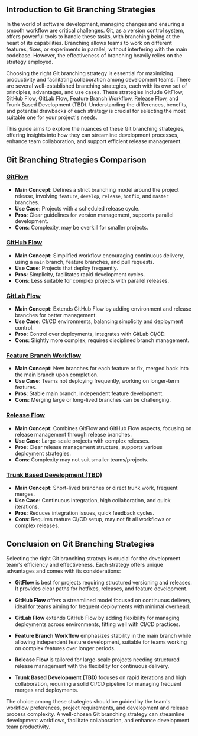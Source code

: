 ## Introduction to Git Branching Strategies

In the world of software development, managing changes and ensuring a smooth workflow are critical challenges. Git, as a version control system, offers powerful tools to handle these tasks, with branching being at the heart of its capabilities. Branching allows teams to work on different features, fixes, or experiments in parallel, without interfering with the main codebase. However, the effectiveness of branching heavily relies on the strategy employed.

Choosing the right Git branching strategy is essential for maximizing productivity and facilitating collaboration among development teams. There are several well-established branching strategies, each with its own set of principles, advantages, and use cases. These strategies include GitFlow, GitHub Flow, GitLab Flow, Feature Branch Workflow, Release Flow, and Trunk Based Development (TBD). Understanding the differences, benefits, and potential drawbacks of each strategy is crucial for selecting the most suitable one for your project's needs.

This guide aims to explore the nuances of these Git branching strategies, offering insights into how they can streamline development processes, enhance team collaboration, and support efficient release management.

## Git Branching Strategies Comparison

### [GitFlow](../branching-strategy/gitflow.md)
- **Main Concept**: Defines a strict branching model around the project release, involving `feature`, `develop`, `release`, `hotfix`, and `master` branches.
- **Use Case**: Projects with a scheduled release cycle.
- **Pros**: Clear guidelines for version management, supports parallel development.
- **Cons**: Complexity, may be overkill for smaller projects.


### [GitHub Flow](../branching-strategy/github-flow.md)
- **Main Concept**: Simplified workflow encouraging continuous delivery, using a `main` branch, feature branches, and pull requests.
- **Use Case**: Projects that deploy frequently.
- **Pros**: Simplicity, facilitates rapid development cycles.
- **Cons**: Less suitable for complex projects with parallel releases.


### [GitLab Flow](../branching-strategy/gitlab-flow.md)
- **Main Concept**: Extends GitHub Flow by adding environment and release branches for better management.
- **Use Case**: CI/CD environments, balancing simplicity and deployment control.
- **Pros**: Control over deployments, integrates with GitLab CI/CD.
- **Cons**: Slightly more complex, requires disciplined branch management.


### [Feature Branch Workflow](../branching-strategy/feature-branch-workflow.md)
- **Main Concept**: New branches for each feature or fix, merged back into the main branch upon completion.
- **Use Case**: Teams not deploying frequently, working on longer-term features.
- **Pros**: Stable main branch, independent feature development.
- **Cons**: Merging large or long-lived branches can be challenging.


### [Release Flow](../branching-strategy/release-flow.md)
- **Main Concept**: Combines GitFlow and GitHub Flow aspects, focusing on release management through release branches.
- **Use Case**: Large-scale projects with complex releases.
- **Pros**: Clear release management structure, supports various deployment strategies.
- **Cons**: Complexity may not suit smaller teams/projects.


### [Trunk Based Development (TBD)](../branching-strategy/trunk-based-development.md)
- **Main Concept**: Short-lived branches or direct trunk work, frequent merges.
- **Use Case**: Continuous integration, high collaboration, and quick iterations.
- **Pros**: Reduces integration issues, quick feedback cycles.
- **Cons**: Requires mature CI/CD setup, may not fit all workflows or complex releases.


## Conclusion on Git Branching Strategies

Selecting the right Git branching strategy is crucial for the development team's efficiency and effectiveness. Each strategy offers unique advantages and comes with its considerations:

- **GitFlow** is best for projects requiring structured versioning and releases. It provides clear paths for hotfixes, releases, and feature development.

- **GitHub Flow** offers a streamlined model focused on continuous delivery, ideal for teams aiming for frequent deployments with minimal overhead.

- **GitLab Flow** extends GitHub Flow by adding flexibility for managing deployments across environments, fitting well with CI/CD practices.

- **Feature Branch Workflow** emphasizes stability in the main branch while allowing independent feature development, suitable for teams working on complex features over longer periods.

- **Release Flow** is tailored for large-scale projects needing structured release management with the flexibility for continuous delivery.

- **Trunk Based Development (TBD)** focuses on rapid iterations and high collaboration, requiring a solid CI/CD pipeline for managing frequent merges and deployments.

The choice among these strategies should be guided by the team's workflow preferences, project requirements, and development and release process complexity. A well-chosen Git branching strategy can streamline development workflows, facilitate collaboration, and enhance development team productivity.

